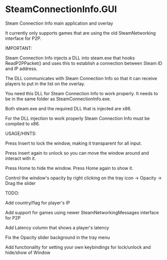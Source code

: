 # SteamConnectionInfo.GUI
Steam Connection Info main application and overlay

It currently only supports games that are using the old SteamNetworking interface for P2P.

IMPORTANT:

Steam Connection Info injects a DLL into steam.exe that hooks ReadP2PPacket() and uses this to establish a connection between Steam ID and IP address. 

The DLL communicates with Steam Connection Info so that it can receive players to put in the list on the overlay.

You need this DLL for Steam Connection Info to work properly. It needs to be in the same folder as SteamConnectionInfo.exe.

Both steam.exe and the required DLL that is injected are x86.

For the DLL injection to work properly Steam Connection Info must be compiled to x86.

USAGE/HINTS:

Press Insert to lock the window, making it transparent for all input. 

Press insert again to unlock so you can move the window around and interact with it.

Press Home to hide the window. Press Home again to show it.

Control the window's opacity by right clicking on the tray icon -> Opacity -> Drag the slider

TODO:

Add country/flag for player's IP

Add support for games using newer SteamNetworkingMessages interface for P2P

Add Latency column that shows a player's latency

Fix the Opacity slider background in the tray menu

Add functionality for setting your own keybindings for lock/unlock and hide/show of Window
 

